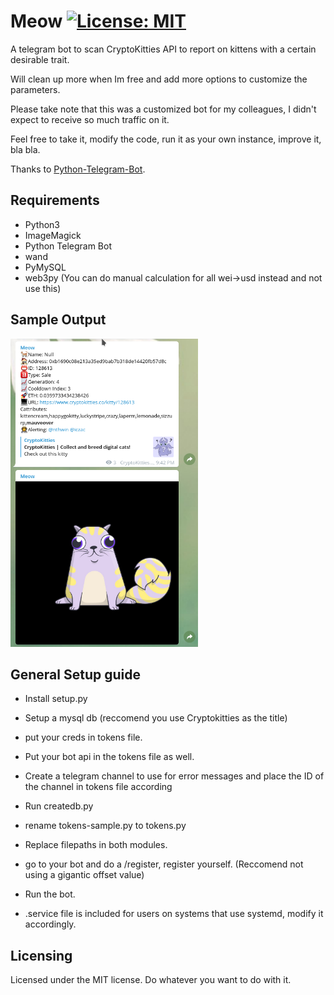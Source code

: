 # Meow [![License: MIT](https://img.shields.io/badge/License-MIT-yellow.svg)](https://opensource.org/licenses/MIT)

A telegram bot to scan CryptoKitties API to report on kittens with a certain desirable trait.

Will clean up more when Im free and add more options to customize the parameters.

Please take note that this was a customized bot for my colleagues, I didn't expect to receive so much traffic on it.

Feel free to take it, modify the code, run it as your own instance, improve it, bla bla.

Thanks to [Python-Telegram-Bot](https://github.com/python-telegram-bot/python-telegram-bot).

## Requirements

* Python3
* ImageMagick
* Python Telegram Bot
* wand
* PyMySQL
* web3py (You can do manual calculation for all wei->usd instead and not use this)

## Sample Output
<img src="/github_images/catscreen.png" width="300">


## General Setup guide
* Install setup.py
* Setup a mysql db (reccomend you use Cryptokitties as the title)
* put your creds in tokens file.
* Put your bot api in the tokens file as well.
* Create a telegram channel to use for error messages and place the ID of the channel in tokens file according
* Run createdb.py
* rename tokens-sample.py to tokens.py
* Replace filepaths in both modules.
* go to your bot and do a /register, register yourself. (Reccomend not using a gigantic offset value)
* Run the bot.

* .service file is included for users on systems that use systemd, modify it accordingly. 

## Licensing

Licensed under the MIT license. Do whatever you want to do with it.
